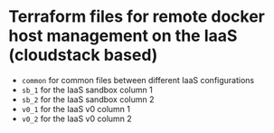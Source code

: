 # Terraform files for remote docker host management on the IaaS (cloudstack based)

- ```common``` for common files between different IaaS configurations
- ```sb_1``` for the IaaS sandbox column 1
- ```sb_2``` for the IaaS sandbox column 2
- ```v0_1``` for the IaaS v0 column 1
- ```v0_2``` for the IaaS v0 column 2
